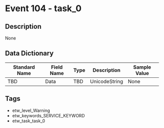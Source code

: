 # Event 104 - task_0

## Description
None

## Data Dictionary
|Standard Name|Field Name|Type|Description|Sample Value|
|---|---|---|---|---|
|TBD|Data|TBD|UnicodeString|None|None|

## Tags
* etw_level_Warning
* etw_keywords_SERVICE_KEYWORD
* etw_task_task_0
